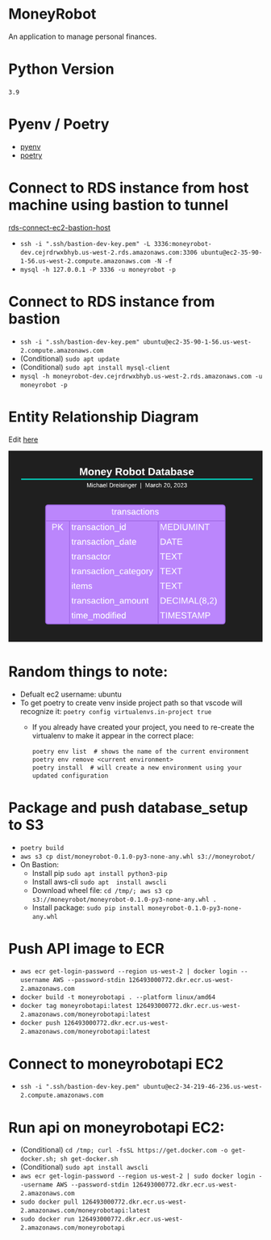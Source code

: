 # MoneyRobot
An application to manage personal finances.

# Python Version
`3.9`

# Pyenv / Poetry
- [pyenv](https://realpython.com/intro-to-pyenv/)
- [poetry](https://python-poetry.org/docs/basic-usage/)

# Connect to RDS instance from host machine using bastion to tunnel
[rds-connect-ec2-bastion-host](https://aws.amazon.com/premiumsupport/knowledge-center/rds-connect-ec2-bastion-host/)
- `ssh -i ".ssh/bastion-dev-key.pem" -L 3336:moneyrobot-dev.cejrdrwxbhyb.us-west-2.rds.amazonaws.com:3306 ubuntu@ec2-35-90-1-56.us-west-2.compute.amazonaws.com -N -f`
- `mysql -h 127.0.0.1 -P 3336 -u moneyrobot -p`

# Connect to RDS instance from bastion
- `ssh -i ".ssh/bastion-dev-key.pem" ubuntu@ec2-35-90-1-56.us-west-2.compute.amazonaws.com`
- (Conditional) `sudo apt update`
- (Conditional) `sudo apt install mysql-client`
- `mysql -h moneyrobot-dev.cejrdrwxbhyb.us-west-2.rds.amazonaws.com -u moneyrobot -p`

# Entity Relationship Diagram
Edit [here](https://lucid.app/lucidchart/bfb9b9d4-dfc2-4de9-b9f7-2428763bdefa/edit?viewport_loc=-460%2C-59%2C2094%2C938%2CVGZGyrv0Gzg3&invitationId=inv_254e42df-804b-42dd-b150-4e20d3a46bee)

![Alt text](documentation/MoneyRobotERD.png?raw=true "Title")

# Random things to note:
- Defualt ec2 username: ubuntu
- To get poetry to create venv inside project path so that vscode will recognize it: `poetry config virtualenvs.in-project true`
  - If you already have created your project, you need to re-create the virtualenv to make it appear in the correct place:
        
        poetry env list  # shows the name of the current environment
        poetry env remove <current environment>
        poetry install  # will create a new environment using your updated configuration
        
# Package and push database_setup to S3
- `poetry build`
- `aws s3 cp dist/moneyrobot-0.1.0-py3-none-any.whl s3://moneyrobot/`
- On Bastion:
  - Install pip `sudo apt install python3-pip`
  - Install aws-cli `sudo apt  install awscli`
  - Download wheel file: `cd /tmp/; aws s3 cp s3://moneyrobot/moneyrobot-0.1.0-py3-none-any.whl .`
  - Install package: `sudo pip install moneyrobot-0.1.0-py3-none-any.whl`

# Push API image to ECR
- `aws ecr get-login-password --region us-west-2 | docker login --username AWS --password-stdin 126493000772.dkr.ecr.us-west-2.amazonaws.com`
- `docker build -t moneyrobotapi . --platform linux/amd64`
- `docker tag moneyrobotapi:latest 126493000772.dkr.ecr.us-west-2.amazonaws.com/moneyrobotapi:latest`
- `docker push 126493000772.dkr.ecr.us-west-2.amazonaws.com/moneyrobotapi:latest`

# Connect to moneyrobotapi EC2
- `ssh -i ".ssh/bastion-dev-key.pem" ubuntu@ec2-34-219-46-236.us-west-2.compute.amazonaws.com`

# Run api on moneyrobotapi EC2:
- (Conditional) `cd /tmp; curl -fsSL https://get.docker.com -o get-docker.sh; sh get-docker.sh`
- (Conditional) `sudo apt install awscli`
- `aws ecr get-login-password --region us-west-2 | sudo docker login --username AWS --password-stdin 126493000772.dkr.ecr.us-west-2.amazonaws.com`
- `sudo docker pull 126493000772.dkr.ecr.us-west-2.amazonaws.com/moneyrobotapi:latest`
- `sudo docker run 126493000772.dkr.ecr.us-west-2.amazonaws.com/moneyrobotapi`
